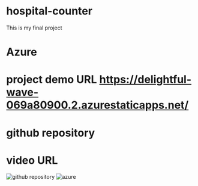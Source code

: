 # hospital-counter
This is my final project
# Azure 
# project demo URL https://delightful-wave-069a80900.2.azurestaticapps.net/
# github repository 
# video URL 
![github repository](https://user-images.githubusercontent.com/112409854/199233297-d69f48bd-7823-4fd8-a0fd-4ead80e3216f.png)
![azure ](https://user-images.githubusercontent.com/112409854/199233317-eb2c6b0c-b4ea-42ab-9427-704d3c912530.png)
